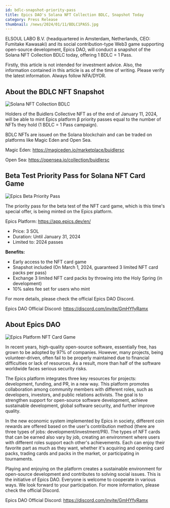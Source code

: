 ```yaml
---
id: bdlc-snapshot-priority-pass
title: Epics DAO's Solana NFT Collection BDLC, Snapshot Today
category: Press Release
thumbnail: /news/2024/01/11/BDLC1PASS.jpg
---
```


ELSOUL LABO B.V. (headquartered in Amsterdam, Netherlands, CEO: Fumitake
Kawasaki) and its social contribution-type Web3 game supporting open-source
development, Epics DAO, will conduct a snapshot of the Solana NFT Collection
BDLC today, offering 1 BDLC = 1 Pass.

Firstly, this article is not intended for investment advice. Also, the
information contained in this article is as of the time of writing. Please
verify the latest information. Always follow NFA/DYOR.

## About the BDLC NFT Snapshot

![Solana NFT Collection BDLC](/news/2024/01/11/BDLCFloorUp.jpg)

Holders of the Buidlers Collective NFT as of the end of January 11, 2024, will
be able to mint Epics platform β priority passes equal to the number of NFTs
they hold (1 BDLC = 1 Pass campaign).

BDLC NFTs are issued on the Solana blockchain and can be traded on platforms
like Magic Eden and Open Sea.

Magic Eden: https://magiceden.io/marketplace/buidlersc

Open Sea: https://opensea.io/collection/buidlersc

## Beta Test Priority Pass for Solana NFT Card Game

![Epics Beta Priority Pass](/news/2024/01/11/BetaTestPriorityPassDetailEN.jpg)

The priority pass for the beta test of the NFT card game, which is this time's
special offer, is being minted on the Epics platform.

Epics Platform: https://app.epics.dev/en/

- Price: 3 SOL
- Duration: Until January 31, 2024
- Limited to: 2024 passes

**Benefits:**

- Early access to the NFT card game
- Snapshot included (On March 1, 2024, guaranteed 3 limited NFT card packs per
  pass)
- Exchange 3 limited NFT card packs by throwing into the Holy Spring (in
  development)
- 10% sales fee set for users who mint

For more details, please check the official Epics DAO Discord.

Epics DAO Official Discord: https://discord.com/invite/GmHYfyRamx

## About Epics DAO

![Epics Platform NFT Card Game](/news/2023/12/01/EpicsPlatformEN.png)

In recent years, high-quality open-source software, essentially free, has grown
to be adopted by 97% of companies. However, many projects, being
volunteer-driven, often fail to be properly maintained due to financial
difficulties or lack of resources. As a result, more than half of the software
worldwide faces serious security risks.

The Epics platform integrates three key resources for projects: development,
funding, and PR, in a new way. This platform promotes collaboration among
community members with different roles, such as developers, investors, and
public relations activists. The goal is to strengthen support for open-source
software development, achieve sustainable development, global software security,
and further improve quality.

In the new economic system implemented by Epics in society, different coin
rewards are offered based on the user's contribution method (there are three
types of jobs: development/investment/PR). The types of NFT cards that can be
earned also vary by job, creating an environment where users with different
roles support each other's achievements. Each can enjoy their favorite part as
much as they want, whether it's acquiring and opening card packs, trading cards
and packs in the market, or participating in tournaments.

Playing and enjoying on the platform creates a sustainable environment for
open-source development and contributes to solving social issues. This is the
initiative of Epics DAO. Everyone is welcome to cooperate in various ways. We
look forward to your participation. For more information, please check the
official Discord.

Epics DAO Official Discord: https://discord.com/invite/GmHYfyRamx
